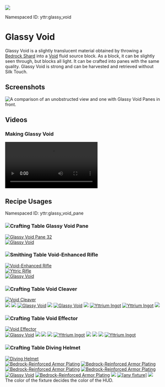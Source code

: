 <img class="infobox" src="../img/item/glassy_void.png">

<span class="aside">Namespaced ID: <span>yttr:glassy_void</span></span><br/>
# Glassy Void
Glassy Void is a slightly translucent material obtained by throwing a [Bedrock Shard](../bedrock_shard)
into a [Void](../void) fluid source block. As a block, it can be slightly seen through, but blocks
all light. It can be crafted into panes with the same quality. Glassy Void is strong and can be
harvested and retrieved without Silk Touch.

## Screenshots
![A comparison of an unobstructed view and one with Glassy Void Panes in front.](../img/glassy_void.png)

## Videos

### Making Glassy Void
<video src="../img/glassy_void.mp4" controls></video>

## Recipe Usages

<span class="aside">Namespaced ID: <span>yttr:glassy_void_pane</span></span>
### <img class="symbolic" title="Crafting Table" src="../img/symbolic/crafting_table.png"/> Glassy Void Pane
<div class="recipe" title="Namespaced ID: yttr:glassy_void_pane">
	<a href="#" class="output">
		<img title="Glassy Void Pane" src="../img/item/glassy_void_pane.png"/>
		<span class="quantity">32</span>
	</a>
	<div class="input">
		<a href="#"><img title="Glassy Void" src="../img/item/glassy_void.png"/></a>
	</div>
</div>

### <img class="symbolic" title="Smithing Table" src="../img/symbolic/smithing_table.png"/> Void-Enhanced Rifle
<div class="recipe" title="Namespaced ID: yttr:rifle_overclocked">
	<a href="../rifle" class="output">
		<img title="Void-Enhanced Rifle" src="../img/item/rifle_overclocked.png"/>
	</a>
	<div class="input">
		<a href="../rifle"><img title="Yttric Rifle" src="../img/item/rifle.png"/></a>
		<div class="add"></div>
		<a href="#"><img title="Glassy Void" src="../img/item/glassy_void.png"/></a>
	</div>
</div>

### <img class="symbolic" title="Crafting Table" src="../img/symbolic/crafting_table.png"/> Void Cleaver
<div class="recipe" title="Namespaced ID: yttr:cleaver">
	<a href="../cleaver" class="output">
		<img title="Void Cleaver" src="../img/item/cleaver.png"/>
	</a>
	<div class="input">
	<a href="#"><img src="../img/item/air.png"/></a>
		<a href="#"><img src="../img/item/air.png"/></a>
		<a href="#"><img title="Glassy Void" src="../img/item/glassy_void.png"/></a>
		<a href="#"><img src="../img/item/air.png"/></a>
		<a href="#"><img title="Glassy Void" src="../img/item/glassy_void.png"/></a>
		<a href="#"><img src="../img/item/air.png"/></a>
		<a href="../yttrium"><img title="Yttrium Ingot" src="../img/item/yttrium_ingot.png"/></a>
		<a href="../yttrium"><img title="Yttrium Ingot" src="../img/item/yttrium_ingot.png"/></a>
		<a href="#"><img src="../img/item/air.png"/></a>
	</div>
</div>

### <img class="symbolic" title="Crafting Table" src="../img/symbolic/crafting_table.png"/> Void Effector
<div class="recipe" title="Namespaced ID: yttr:effector">
	<a href="../effector" class="output">
		<img title="Void Effector" src="../img/item/effector.png"/>
	</a>
	<div class="input">
		<a href="#"><img title="Glassy Void" src="../img/item/glassy_void.png"/></a>
		<a href="#"><img src="../img/item/air.png"/></a>
		<a href="#"><img src="../img/item/air.png"/></a>
		<a href="#"><img src="../img/item/air.png"/></a>
		<a href="../yttrium"><img title="Yttrium Ingot" src="../img/item/yttrium_ingot.png"/></a>
		<a href="#"><img src="../img/item/air.png"/></a>
		<a href="#"><img src="../img/item/air.png"/></a>
		<a href="#"><img src="../img/item/air.png"/></a>
		<a href="../yttrium"><img title="Yttrium Ingot" src="../img/item/yttrium_ingot.png"/></a>
	</div>
</div>

### <img class="symbolic" title="Crafting Table" src="../img/symbolic/crafting_table.png"/> Diving Helmet
<div class="recipe" title="Namespaced ID: yttr:suit_helmet">
	<a href="../diving" class="output">
		<img title="Diving Helmet" src="../img/item/suit_helmet.png"/>
	</a>
	<div class="input">
		<a href="../diving"><img title="Bedrock-Reinforced Armor Plating" src="../img/item/armor_plating.png"/></a>
		<a href="../diving"><img title="Bedrock-Reinforced Armor Plating" src="../img/item/armor_plating.png"/></a>
		<a href="../diving"><img title="Bedrock-Reinforced Armor Plating" src="../img/item/armor_plating.png"/></a>
		<a href="../diving"><img title="Bedrock-Reinforced Armor Plating" src="../img/item/armor_plating.png"/></a>
		<a href="#"><img title="Glassy Void" src="../img/item/glassy_void.png"/></a>
		<a href="../diving"><img title="Bedrock-Reinforced Armor Plating" src="../img/item/armor_plating.png"/></a>
		<a href="#"><img src="../img/item/air.png"/></a>
		<a href="../fixture"><img title="[any fixture]" src="../img/item/fixture_cycle_all.png"/></a>
		<a href="#"><img src="../img/item/air.png"/></a>
	</div>
</div>
The color of the fixture decides the color of the HUD.
